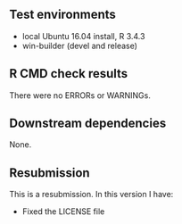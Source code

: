 ## Test environments
* local Ubuntu 16.04 install, R 3.4.3
* win-builder (devel and release)

## R CMD check results
There were no ERRORs or WARNINGs. 

## Downstream dependencies
None.

## Resubmission
This is a resubmission. In this version I have:

* Fixed the LICENSE file
